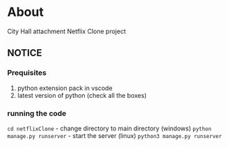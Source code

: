 # About

City Hall attachment Netflix Clone project

## NOTICE

### Prequisites

1.  python extension pack in vscode
2.  latest version of python (check all the boxes)

### running the code

`cd netflixClone` - change directory to main directory
(windows) `python manage.py runserver` - start the server
(linux) `python3 manage.py runserver`
